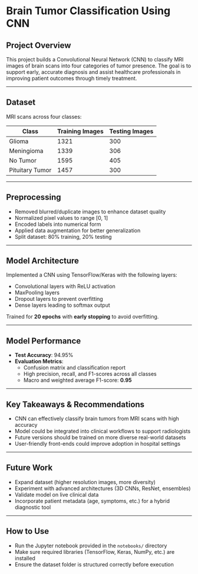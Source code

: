 # Brain Tumor Classification Using CNN

## Project Overview
This project builds a Convolutional Neural Network (CNN) to classify MRI images of brain scans into four categories of tumor presence. The goal is to support early, accurate diagnosis and assist healthcare professionals in improving patient outcomes through timely treatment.

---

## Dataset
MRI scans across four classes:

| Class            | Training Images | Testing Images |
|------------------|-----------------|----------------|
| Glioma           | 1321            | 300            |
| Meningioma       | 1339            | 306            |
| No Tumor         | 1595            | 405            |
| Pituitary Tumor  | 1457            | 300            |

---

## Preprocessing
- Removed blurred/duplicate images to enhance dataset quality
- Normalized pixel values to range [0, 1]
- Encoded labels into numerical form
- Applied data augmentation for better generalization
- Split dataset: 80% training, 20% testing

---

## Model Architecture
Implemented a CNN using TensorFlow/Keras with the following layers:
- Convolutional layers with ReLU activation
- MaxPooling layers
- Dropout layers to prevent overfitting
- Dense layers leading to softmax output

Trained for **20 epochs** with **early stopping** to avoid overfitting.

---

## Model Performance
- **Test Accuracy**: 94.95%
- **Evaluation Metrics**:
  - Confusion matrix and classification report
  - High precision, recall, and F1-scores across all classes
  - Macro and weighted average F1-score: **0.95**

---

## Key Takeaways & Recommendations
- CNN can effectively classify brain tumors from MRI scans with high accuracy
- Model could be integrated into clinical workflows to support radiologists
- Future versions should be trained on more diverse real-world datasets
- User-friendly front-ends could improve adoption in hospital settings

---

## Future Work
- Expand dataset (higher resolution images, more diversity)
- Experiment with advanced architectures (3D CNNs, ResNet, ensembles)
- Validate model on live clinical data
- Incorporate patient metadata (age, symptoms, etc.) for a hybrid diagnostic tool

---

## How to Use
- Run the Jupyter notebook provided in the `notebooks/` directory
- Make sure required libraries (TensorFlow, Keras, NumPy, etc.) are installed
- Ensure the dataset folder is structured correctly before execution


